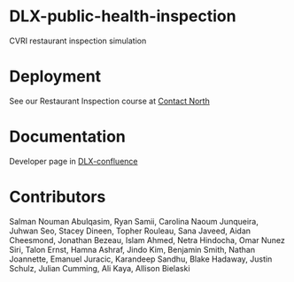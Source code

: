 # DLX-public-health-inspection
CVRI restaurant inspection simulation

# Deployment
See our Restaurant Inspection course at [Contact North](https://xrprojects.contactnorth.ca)

# Documentation
Developer page in [DLX-confluence](https://github.com/CC-Open-Learning/DLX-confluence/blob/main/LSM9.01---Public-Health-Inspection_805306369.html)

# Contributors
Salman Nouman Abulqasim,
Ryan Samii,
Carolina Naoum Junqueira,
Juhwan Seo,
Stacey Dineen,
Topher Rouleau,
Sana Javeed,
Aidan Cheesmond,
Jonathan Bezeau,
Islam Ahmed,
Netra Hindocha,
Omar Nunez Siri,
Talon Ernst,
Hamna Ashraf,
Jindo Kim,
Benjamin Smith,
Nathan Joannette,
Emanuel Juracic,
Karandeep Sandhu,
Blake Hadaway,
Justin Schulz,
Julian Cumming,
Ali Kaya,
Allison Bielaski
